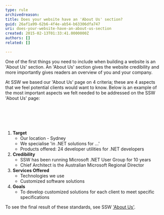 ```yaml
---
type: rule
archivedreason: 
title: Does your website have an 'About Us' section?
guid: 26af1a99-62b6-4f4e-ab54-b63306dfa747
uri: does-your-website-have-an-about-us-section
created: 2015-02-13T01:33:41.0000000Z
authors: []
related: []

---
```



<p>
      One of the first things you need to include when building a website is an 'About
      Us' section. An 'About Us' section gives the website credibility and more importantly
      gives readers an overview of you and your company.
     </p><p>
      At SSW we based our 'About Us' page on 4 criteria; these are 4 aspects that we feel
      potential clients would want to know. Below is an example of the most important
      aspects we felt needed to be addressed on the SSW 'About Us' page&#58;
     </p>
<br><excerpt class='endintro'></excerpt><br>
<p>​</p><ol><li><strong>Target</strong>
       <ul><li>Our location - Sydney</li><li>We specialise 'in .NET solutions for ...'</li><li>Products offered&#58; 24 developer utilities for .NET developers</li></ul></li><li><strong>Credibility</strong>
       <ul><li>SSW has been running Microsoft .NET User Group for 10 years </li><li>Chief Architect is the Australian Microsoft Regional Director</li></ul></li><li><strong>Services Offered</strong>
       <ul><li>Technologies we use</li><li>Customized software solutions</li></ul></li><li><strong>Goals</strong>
       <ul><li>To develop customized solutions for each client to meet specific specifications</li></ul></li></ol><p>
      To see the final result of these standards, see SSW <a href="http&#58;//www.ssw.com.au/ssw/Company/AboutUs.aspx"> 'About Us'</a>.
     </p>


